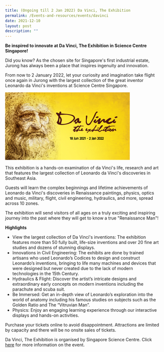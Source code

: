 ```yaml
---
title: (Ongoing till 2 Jan 2022) Da Vinci, The Exhibition
permalink: /Events-and-resources/events/davinci
date: 2021-12-10
layout: post
description: ""
---
```

**Be inspired to innovate at Da Vinci, The Exhibition in Science Centre Singapore!**

Did you know? As the chosen site for Singapore's first industrial estate, Jurong has always been a place that inspires ingenuity and innovation.

From now to 2 January 2022, let your curiosity and imagination take flight once again in Jurong with the largest collection of the great inventor Leonardo da Vinci's inventions at Science Centre Singapore. 

![Alt text for image on Isomer site](/images/davinci.jpg)

This exhibition is a hands-on examination of da Vinci's life, research and art that features the largest collection of Leonardo da Vinci's discoveries in Southeast Asia.

Guests will learn the complex beginnings and lifetime achievements of Leonardo da Vinci's discoveries in Renaissance paintings, physics, optics and music, military, flight, civil engineering, hydraulics, and more, spread across 10 zones.

The exhibition will send visitors of all ages on a truly exciting and inspiring journey into the past where they will get to know a true "Renaissance Man"!

**Highlights**

* View the largest collection of Da Vinci's inventions:  The exhibition features more than 50 fully built, life-size inventions and over 20 fine art studies and dozens of stunning displays.
* Innovations in Civil Engineering:  The exhibits are done by trained artisans who used Leonardo’s Codices to design and construct Leonardo’s inventions, bringing to life many machines and devices that were designed but never created due to the lack of modern technologies in the 15th Century.
* Hydraulics & Flight:  Discover the artist’s intricate designs and extraordinary early concepts on modern inventions including the parachute and scuba suit. 
* Be Immersed:  Get an in-depth view of Leonardo’s exploration into the world of anatomy including his famous studies on subjects such as the Golden Ratio and The “Vitruvian Man”. 
* Physics:  Enjoy an engaging learning experience through our interactive displays and hands-on activities.

Purchase your tickets online to avoid disappointment.  Attractions are limited by capacity and there will be no onsite sales of tickets.

Da Vinci, The Exhibition is organised by Singapore Science Centre. Click [here](https://www.science.edu.sg/whats-on/exhibitions/davinci) for more information on the event. 